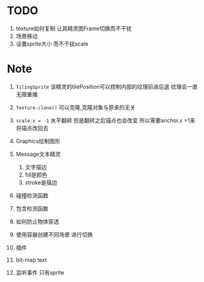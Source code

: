 # TODO
1. texture如何复制 让其精灵图Frame切换而不干扰
2. 场景移动
4. 设置sprite大小 而不干扰scale

# Note

1. `TilingSprite` 该精灵的tilePosition可以控制内部的纹理前进后退 纹理会一直无限重播

2. `Texture.clone()` 可以克隆,克隆对象与原来的无关
3. `scale.x = -1` 水平翻转 但是翻转之后锚点也会改变 所以需要anchor.x =1来将锚点改回去 
1. Graphics绘制图形
2. Message文本精灵
   1. 文字描边 
   2. fill是颜色
   3. stroke是描边
3. 碰撞检测函数
4. 包含检测函数
5. 如何防止物体穿透
6. 使用容器创建不同场景 进行切换
7. 插件
8. bit-map text
9. 监听事件 只有sprite
   

